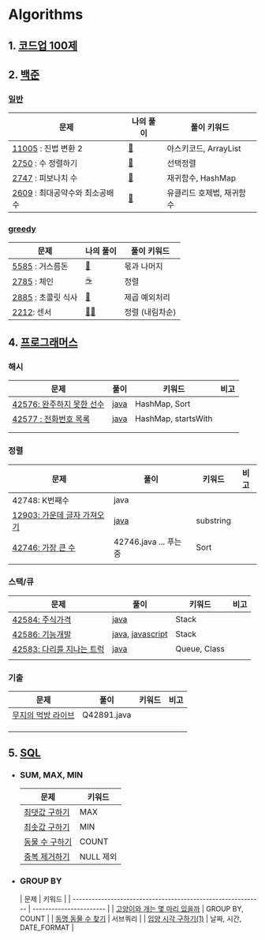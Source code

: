 # Algorithms

## 1. [코드업 100제](https://github.com/kcloud721/TIL/tree/master/algorithms/codeup)

## 2. [백준](https://github.com/kcloud721/TIL/tree/master/algorithms/baekjoon)

### [일반](https://github.com/kcloud721/TIL/tree/master/algorithms/baekjoon)

| 문제                                                         | 나의 풀이                                                    | 풀이 키워드               |
| ------------------------------------------------------------ | ------------------------------------------------------------ | ------------------------- |
| [11005](https://www.acmicpc.net/problem/11005) : 진법 변환 2 | [🧚](https://github.com/kcloud721/TIL/tree/master/algorithms/baekjoon/11005) | 아스키코드, ArrayList     |
| [2750](https://www.acmicpc.net/problem/2750) : 수 정렬하기   | [🍔](https://github.com/kcloud721/TIL/tree/master/algorithms/baekjoon/2750) | 선택정렬                  |
| [2747](https://www.acmicpc.net/problem/2747) : 피보나치 수   | [🐤](https://github.com/kcloud721/TIL/tree/master/algorithms/baekjoon/2747) | 재귀함수, HashMap         |
| [2609](https://www.acmicpc.net/problem/2609) : 최대공약수와 최소공배수 | [🐔](https://github.com/kcloud721/TIL/tree/master/algorithms/baekjoon/2609) | 유클리드 호제법, 재귀함수 |

### [greedy](https://github.com/kcloud721/TIL/tree/master/algorithms/baekjoon/Greedy)


| 문제                                                       | 나의 풀이                                                    | 풀이 키워드     |
| ---------------------------------------------------------- | ------------------------------------------------------------ | --------------- |
| [5585](https://www.acmicpc.net/problem/5585) : 거스름돈    | [💆](https://github.com/kcloud721/TIL/tree/master/algorithms/baekjoon/11005) | 몫과 나머지     |
| [2785](https://www.acmicpc.net/problem/2785) : 체인        | [☕️](https://github.com/kcloud721/TIL/blob/master/algorithms/baekjoon/Greedy/Q2785.java) | 정렬            |
| [2885](https://www.acmicpc.net/problem/2885) : 초콜릿 식사 | [🚀](https://github.com/kcloud721/TIL/blob/master/algorithms/baekjoon/Greedy/Q2885.java) | 제곱 예외처리   |
| [2212](https://www.acmicpc.net/problem/2212): 센서         | [🧝‍♀️](https://www.acmicpc.net/problem/2212)                   | 정렬 (내림차순) |



## 4. [프로그래머스](https://github.com/kcloud721/TIL/tree/master/algorithms/programmers)

### 해시

| 문제                                                         | 풀이                                                         | 키워드              | 비고 |
| ------------------------------------------------------------ | ------------------------------------------------------------ | ------------------- | ---- |
| [42576: 완주하지 못한 선수](https://programmers.co.kr/learn/courses/30/lessons/42576) | [java](https://github.com/kcloud721/TIL/tree/master/algorithms/programmers/42576) | HashMap, Sort       |      |
| [42577 : 전화번호 목록](https://programmers.co.kr/learn/courses/30/lessons/42577) | [java]((https://github.com/kcloud721/TIL/blob/master/algorithms/programmers/42583/Q42577.java)) | HashMap, startsWith |      |
|                                                              |                                                              |                     |      |
|                                                              |                                                              |                     |      |

### 정렬

| 문제                                                         | 풀이                                                         | 키워드    | 비고 |
| ------------------------------------------------------------ | ------------------------------------------------------------ | --------- | ---- |
| 42748: K번째수                                               | java                                                         |           |      |
| [12903: 가운데 글자 가져오기](https://programmers.co.kr/learn/courses/30/lessons/12903) | [java](https://github.com/kcloud721/TIL/tree/master/algorithms/programmers/12903) | substring |      |
| [42746: 가장 큰 수](https://programmers.co.kr/learn/courses/30/lessons/42746) | 42746.java ... 푸는 중                                       | Sort      |      |
|                                                              |                                                              |           |      |

### 스택/큐

| 문제                                                         | 풀이                                                         | 키워드       | 비고 |
| ------------------------------------------------------------ | ------------------------------------------------------------ | ------------ | ---- |
| [42584: 주식가격](https://programmers.co.kr/learn/courses/30/lessons/42584) | [java](https://github.com/kcloud721/TIL/blob/master/algorithms/programmers/42586/Q42586.java) | Stack        |      |
| [42586: 기능개발](https://programmers.co.kr/learn/courses/30/lessons/42586) | [java](https://github.com/kcloud721/TIL/blob/master/algorithms/programmers/42586/Q42586.java), [javascript](https://github.com/kcloud721/TIL/blob/master/algorithms/programmers/42586/Q42586.js) | Stack        |      |
| [42583: 다리를 지나는 트럭](https://programmers.co.kr/learn/courses/30/lessons/42583) | [java](https://github.com/kcloud721/TIL/blob/master/algorithms/programmers/42583/Q42583.java) | Queue, Class |      |
|                                                              |                                                              |              |      |

### 기출

| 문제                                                         | 풀이        | 키워드 | 비고 |
| ------------------------------------------------------------ | ----------- | ------ | ---- |
| [무지의 먹방 라이브](https://programmers.co.kr/learn/courses/30/lessons/42891) | Q42891.java |        |      |
|                                                              |             |        |      |
|                                                              |             |        |      |
|                                                              |             |        |      |



## 5. [SQL](https://github.com/kcloud721/TIL/tree/master/algorithms/SQL)

* ### SUM, MAX, MIN

  | 문제                                                         | 키워드    |
  | ------------------------------------------------------------ | --------- |
  | [최댓값 구하기](https://github.com/kcloud721/TIL/blob/master/algorithms/SQL/59415-%EC%B5%9C%EB%8C%93%EA%B0%92%EA%B5%AC%ED%95%98%EA%B8%B0.md) | MAX       |
  | [최솟값 구하기](https://github.com/kcloud721/TIL/blob/master/algorithms/SQL/59038-%EC%B5%9C%EC%86%9F%EA%B0%92%EA%B5%AC%ED%95%98%EA%B8%B0.md) | MIN       |
  | [동물 수 구하기](https://github.com/kcloud721/TIL/blob/master/algorithms/SQL/59406-%EB%8F%99%EB%AC%BC%20%EC%88%98%20%EA%B5%AC%ED%95%98%EA%B8%B0.md) | COUNT     |
  | [중복 제거하기](https://github.com/kcloud721/TIL/blob/master/algorithms/SQL/59408-%EC%A4%91%EB%B3%B5%20%EC%A0%9C%EA%B1%B0%ED%95%98%EA%B8%B0.md) | NULL 제외 |

  

* ### GROUP BY

  | 문제                                                         | 키워드                  |
| ------------------------------------------------------------ | ----------------------- |
| [고양이와 개는 몇 마리 있을까]()                             | GROUP BY, COUNT         |
| [동명 동물 수 찾기](https://github.com/kcloud721/TIL/blob/master/algorithms/SQL/59041-%EB%8F%99%EB%AA%85%20%EB%8F%99%EB%AC%BC%20%EC%88%98%20%EC%B0%BE%EA%B8%B0.md) | 서브쿼리                |
| [입양 시각 구하기(1)](https://github.com/kcloud721/TIL/blob/master/algorithms/SQL/59412-%EC%9E%85%EC%96%91%20%EC%8B%9C%EA%B0%81%20%EA%B5%AC%ED%95%98%EA%B8%B0(1).md) | 날짜, 시간, DATE_FORMAT |




